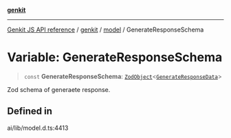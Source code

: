 [**genkit**](../../README.md)

***

[Genkit JS API reference](../../../README.md) / [genkit](../../README.md) / [model](../README.md) / GenerateResponseSchema

# Variable: GenerateResponseSchema

> `const` **GenerateResponseSchema**: [`ZodObject`](../../namespaces/z/classes/ZodObject.md)\<[`GenerateResponseData`](../../type-aliases/GenerateResponseData.md)\>

Zod schema of generaete response.

## Defined in

ai/lib/model.d.ts:4413
